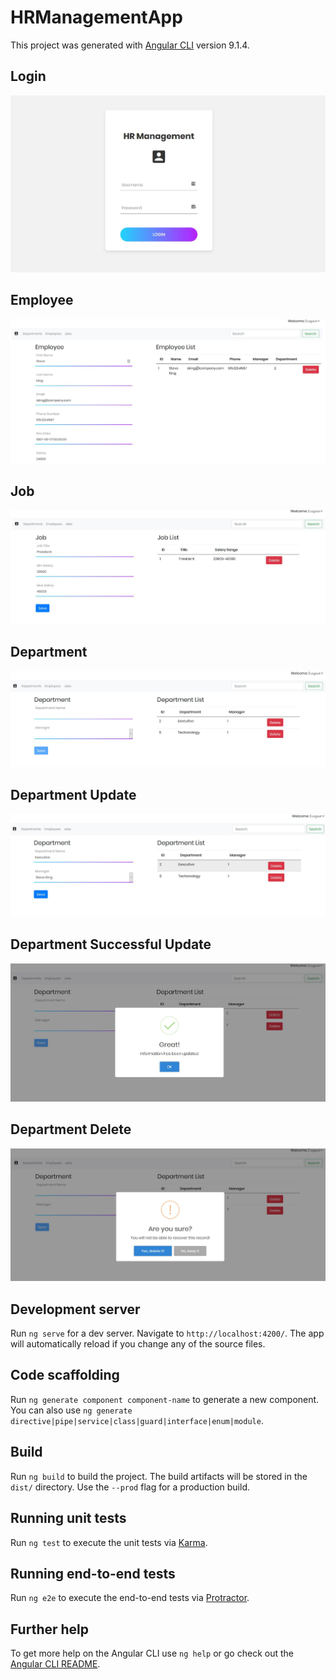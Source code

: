 # HRManagementApp

This project was generated with [Angular CLI](https://github.com/angular/angular-cli) version 9.1.4.

## Login
![Image 1](https://github.com/xerun/HRManagementApp/blob/master/img/login.JPG)

## Employee
![Image 2](https://github.com/xerun/HRManagementApp/blob/master/img/employee.JPG)

## Job
![Image 2](https://github.com/xerun/HRManagementApp/blob/master/img/job.JPG)

## Department
![Image 2](https://github.com/xerun/HRManagementApp/blob/master/img/department.JPG)

## Department Update
![Image 3](https://github.com/xerun/HRManagementApp/blob/master/img/departmentupdate.JPG)

## Department Successful Update
![Image 4](https://github.com/xerun/HRManagementApp/blob/master/img/updatesuccess.JPG)

## Department Delete
![Image 4](https://github.com/xerun/HRManagementApp/blob/master/img/deletedepartment.JPG)

## Development server

Run `ng serve` for a dev server. Navigate to `http://localhost:4200/`. The app will automatically reload if you change any of the source files.

## Code scaffolding

Run `ng generate component component-name` to generate a new component. You can also use `ng generate directive|pipe|service|class|guard|interface|enum|module`.

## Build

Run `ng build` to build the project. The build artifacts will be stored in the `dist/` directory. Use the `--prod` flag for a production build.

## Running unit tests

Run `ng test` to execute the unit tests via [Karma](https://karma-runner.github.io).

## Running end-to-end tests

Run `ng e2e` to execute the end-to-end tests via [Protractor](http://www.protractortest.org/).

## Further help

To get more help on the Angular CLI use `ng help` or go check out the [Angular CLI README](https://github.com/angular/angular-cli/blob/master/README.md).
